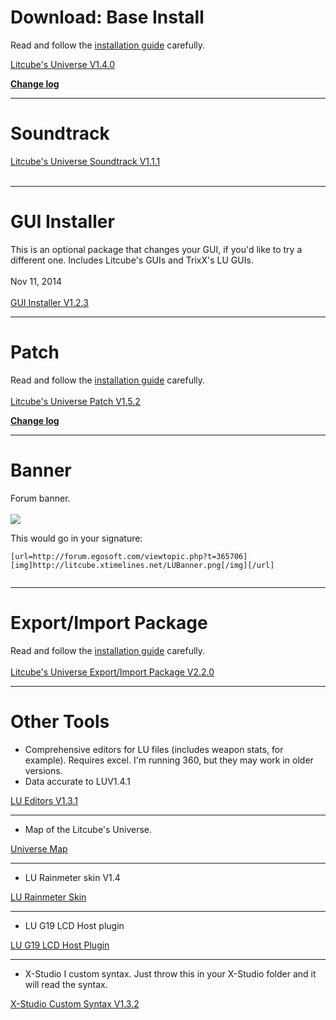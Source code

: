 # Download: Base Install #

Read and follow the [installation guide](Installation.md) carefully.

[Litcube's Universe V1.4.0](http://litcube.xtimelines.net/download.php?File=LitcubesUniverseV1.4.0.exe)

**[Change log](Change_Log.md)**


---


# Soundtrack #

[Litcube's Universe Soundtrack V1.1.1](http://litcube.xtimelines.net/download.php?File=LUSoundtrackV1.1.1.exe)
<br><br>

<hr />

<h1>GUI Installer</h1>

This is an optional package that changes your GUI, if you'd like to try a different one.  Includes Litcube's GUIs and TrixX's LU GUIs.<br>
<br>
Nov 11, 2014<br>
<br>
<a href='http://litcube.xtimelines.net/download.php?File=LUGUIV1.2.3.exe'>GUI Installer V1.2.3</a>

<hr />

<h1>Patch</h1>

Read and follow the <a href='Installation.md'>installation guide</a> carefully.<br>
<br>
<a href='http://litcube.xtimelines.net/download.php?File=LitcubesUniversePatchV1.5.2.exe'>Litcube's Universe Patch V1.5.2</a>

<b><a href='Change_Log.md'>Change log</a></b>

<hr />

<h1>Banner</h1>

Forum banner.<br>
<br>
<img src='http://litcube.xtimelines.net/LUBanner.jpg' />

This would go in your signature:<br>
<pre><code>[url=http://forum.egosoft.com/viewtopic.php?t=365706][img]http://litcube.xtimelines.net/LUBanner.png[/img][/url]<br>
</code></pre>

<hr />

<h1>Export/Import Package</h1>

Read and follow the <a href='Installation.md'>installation guide</a> carefully.<br>
<br>
<a href='http://litcube.xtimelines.net/download.php?File=LitcubesUniverseEIV2.2.0.exe'>Litcube's Universe Export/Import Package V2.2.0</a>

<hr />

<h1>Other Tools</h1>

<ul><li>Comprehensive editors for LU files (includes weapon stats, for example).  Requires excel.  I'm running 360, but they may work in older versions.<br>
</li><li>Data accurate to LUV1.4.1</li></ul>

<a href='http://litcube.xtimelines.net/download.php?File=LUEditorsV1.3.1.zip'>LU Editors V1.3.1</a>

<hr />

<ul><li>Map of the Litcube's Universe.</li></ul>

<a href='http://www.mediafire.com/view/a5ac3qla1ry3kbp/Litcube&#39;s_Universe_Map.png'>Universe Map</a>

<hr />

<ul><li>LU Rainmeter skin V1.4</li></ul>

<a href='http://litcube.xtimelines.net/download.php?File=LU_1.4.rmskin'>LU Rainmeter Skin</a>

<hr />

<ul><li>LU G19 LCD Host plugin</li></ul>

<a href='http://www.mediafire.com/download/6jnm63t06edhxgm/LUg19.zip'>LU G19 LCD Host Plugin</a>

<hr />

<ul><li>X-Studio I custom syntax.  Just throw this in your X-Studio folder and it will read the syntax.</li></ul>

<a href='http://litcube.xtimelines.net/download.php?File=Custom.SyntaxV1.3.2.zip'>X-Studio Custom Syntax V1.3.2</a>